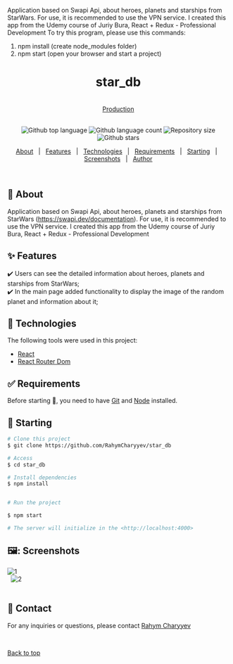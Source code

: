 Application based on Swapi Api, about heroes, planets and starships from StarWars. For use, it is recommended to use the VPN service. I created this app from the Udemy course of Juriy Bura, React + Redux - Professional Development
To try this program, please use this commands:
1. npm install (create node_modules folder)
2. npm start (open your browser and start a project)
<h1 align="center" id="top">star_db</h1>
&#xa0;
<div align="center">
<a href="https://db-silk.vercel.app/">Production</a>
</div>
&#xa0;
<p align="center">
  <img alt="Github top language" src="https://img.shields.io/github/languages/top/RahymCharyyev/star_db?color=56BEB8">

  <img alt="Github language count" src="https://img.shields.io/github/languages/count/RahymCharyyev/star_db?color=56BEB8">

  <img alt="Repository size" src="https://img.shields.io/github/repo-size/RahymCharyyev/star_db?color=56BEB8">

  <!-- <img alt="License" src="https://img.shields.io/github/license/RahymCharyyev/organize.me?color=56BEB8"> -->

  <!-- <img alt="Github issues" src="https://img.shields.io/github/issues/RahymCharyyev/organize.me?color=56BEB8" /> -->

  <!-- <img alt="Github forks" src="https://img.shields.io/github/forks/RahymCharyyev/organize.me?color=56BEB8" /> -->

  <img alt="Github stars" src="https://img.shields.io/github/stars/RahymCharyyev/star_db?color=56BEB8" />
</p>

<!-- Status -->

<!-- <h4 align="center">
	🚧  Youtube Search 🚀 Under construction...  🚧
</h4>

<hr> -->

<p align="center">
  <a href="#dart-about">About</a> &#xa0; | &#xa0; 
  <a href="#sparkles-features">Features</a> &#xa0; | &#xa0;
  <a href="#rocket-technologies">Technologies</a> &#xa0; | &#xa0;
  <a href="#white_check_mark-requirements">Requirements</a> &#xa0; | &#xa0;
  <a href="#checkered_flag-starting">Starting</a> &#xa0; | &#xa0;
  <a href="#memo-screenshots">Screenshots</a> &#xa0; | &#xa0;
  <a href="#memo-contact">Author</a> 
</p>

<br>

## :dart: About

Application based on Swapi Api, about heroes, planets and starships from StarWars (https://swapi.dev/documentation). For use, it is recommended to use the VPN service. I created this app from the Udemy course of Juriy Bura, React + Redux - Professional Development

## :sparkles: Features

:heavy_check_mark: Users can see the detailed information about heroes, planets and starships from StarWars;\
:heavy_check_mark: In the main page added functionality to display the image of the random planet and information about it;
## :rocket: Technologies

The following tools were used in this project:

- [React](https://pt-br.reactjs.org/)
- [React Router Dom](https://reactrouter.com/en/main)

## :white_check_mark: Requirements

Before starting :checkered_flag:, you need to have [Git](https://git-scm.com) and [Node](https://nodejs.org/en/) installed.

## :checkered_flag: Starting

```bash
# Clone this project
$ git clone https://github.com/RahymCharyyev/star_db

# Access
$ cd star_db

# Install dependencies
$ npm install

```

```bash

# Run the project

$ npm start

# The server will initialize in the <http://localhost:4000>

```

## 🖼️: Screenshots

![1](https://github.com/RahymCharyyev/star_db/assets/62890688/5b8a202f-2e86-4901-b3d2-960fa3c77e8d) \
&#xa0;
![2](https://github.com/RahymCharyyev/star_db/assets/62890688/49494963-ebe2-4ed6-a25a-6a3aa9b10062) \
&#xa0;


## :memo: Contact

For any inquiries or questions, please contact <a href="https://github.com/RahymCharyyev" target="_blank">Rahym Charyyev</a>

&#xa0;

<a href="#top">Back to top</a>

